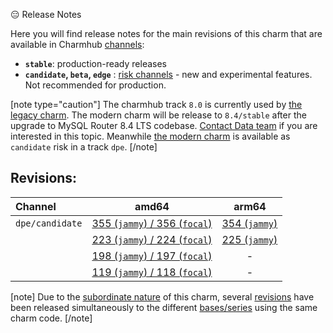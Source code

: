 :expressionless: Release Notes

Here you will find release notes for the main revisions of this charm that are available in Charmhub [channels](https://juju.is/docs/sdk/channel):

* **`stable`**: production-ready releases
* **`candidate`, `beta`, `edge`** : [risk channels](https://juju.is/docs/sdk/channel#heading--risk) - new and experimental features. Not recommended for production.

[note type="caution"]
The charmhub track `8.0` is currently used by [the legacy charm](/t/15370?channel=dpe/candidate). The modern charm will be release to `8.4/stable` after the upgrade to MySQL Router 8.4 LTS codebase. [Contact Data team](/t/12323?channel=dpe/candidate) if you are interested in this topic. Meanwhile [the modern charm](/t/15370?channel=dpe/candidate) is available as `candidate` risk in a track `dpe`.
[/note]

## Revisions:

|  Channel  | amd64 | arm64 |
|:---------|:-----:|:-----:|
| `dpe/candidate` | [355 (`jammy`) / 356 (`focal`)](/t/15360?channel=dpe/candidate) |   [354 (`jammy`)](/t/15360?channel=dpe/candidate)   |
|                                  | [223 (`jammy`) / 224 (`focal`)](/t/15360?channel=dpe/candidate) |   [225 (`jammy`)](/t/15360?channel=dpe/candidate)   |
|                                  | [198 (`jammy`) / 197 (`focal`)](/t/14073?channel=dpe/candidate) |   -   |
|                                  | [119 (`jammy`) / 118 (`focal`)](/t/12319?channel=dpe/candidate) |   -   |

[note]
Due to the [subordinate nature](https://juju.is/docs/sdk/charm-taxonomy#heading--subordinate-charms) of this charm, several [revisions](https://juju.is/docs/sdk/revision) have been released simultaneously to the different [bases/series](https://juju.is/docs/juju/base) using the same charm code.
[/note]